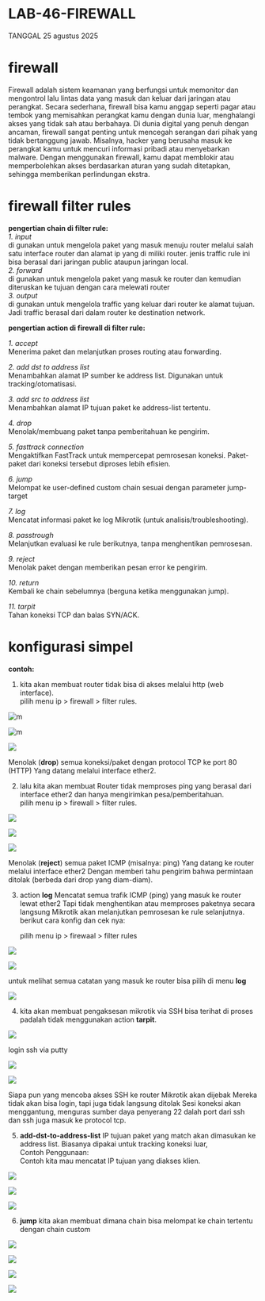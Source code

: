 # LAB-46-FIREWALL
TANGGAL 25 agustus 2025

# firewall 
Firewall adalah sistem keamanan yang berfungsi untuk memonitor dan mengontrol lalu lintas data yang masuk dan keluar dari jaringan atau perangkat. Secara sederhana, firewall bisa kamu anggap seperti pagar atau tembok yang memisahkan perangkat kamu dengan dunia luar, menghalangi akses yang tidak sah atau berbahaya. Di dunia digital yang penuh dengan ancaman, firewall sangat penting untuk mencegah serangan dari pihak yang tidak bertanggung jawab. Misalnya, hacker yang berusaha masuk ke perangkat kamu untuk mencuri informasi pribadi atau menyebarkan malware. Dengan menggunakan firewall, kamu dapat memblokir atau memperbolehkan akses berdasarkan aturan yang sudah ditetapkan, sehingga memberikan perlindungan ekstra.

# firewall filter rules
**pengertian chain di filter rule:**        
*1. input*      
     di gunakan untuk mengelola paket yang masuk menuju router melalui salah satu interface router dan alamat ip yang di miliki router. jenis traffic rule ini bisa berasal dari jaringan public ataupun jaringan local.      
*2. forward*   
     di gunakan untuk mengelola paket yang masuk ke router dan kemudian diteruskan ke tujuan dengan cara melewati router     
*3. output*    
     di gunakan untuk mengelola traffic yang keluar dari router ke alamat tujuan. Jadi traffic berasal dari dalam router ke destination network. 

**pengertian action di firewall di filter rule:**

*1. accept*  
   Menerima paket dan melanjutkan proses routing atau forwarding.

*2. add dst to address list*  
   Menambahkan alamat IP sumber ke address list. Digunakan untuk tracking/otomatisasi.

*3. add src to address list*  
   Menambahkan alamat IP tujuan paket ke address-list tertentu.

*4. drop*  
   Menolak/membuang paket tanpa pemberitahuan ke pengirim.

*5. fasttrack connection*  
   Mengaktifkan FastTrack untuk mempercepat pemrosesan koneksi. Paket-paket dari koneksi tersebut diproses lebih efisien.

*6. jump*  
   Melompat ke user-defined custom chain sesuai dengan parameter jump-target

*7. log*  
   Mencatat informasi paket ke log Mikrotik (untuk analisis/troubleshooting).

*8. passtrough*  
   Melanjutkan evaluasi ke rule berikutnya, tanpa menghentikan pemrosesan.

*9. reject*   
   Menolak paket dengan memberikan pesan error ke pengirim.

*10. return*    
    Kembali ke chain sebelumnya (berguna ketika menggunakan jump).

*11. tarpit*    
    Tahan koneksi TCP dan balas SYN/ACK.

# konfigurasi simpel
**contoh:**

1. kita akan membuat router tidak bisa di akses melalui http (web interface).     
   pilih menu ip > firewall > filter rules.

![m](zx1.PNG)

![m](zx2.PNG)

![](zx2.2.PNG)

   Menolak (**drop**) semua koneksi/paket dengan protocol TCP ke port 80 (HTTP) Yang datang melalui interface ether2.

2. lalu kita akan membuat Router tidak memproses ping yang berasal dari interface ether2 dan hanya mengirimkan pesa/pemberitahuan.     
    pilih menu ip > firewall > filter rules.

![](zx3.PNG)

![](zx4.PNG)

![](zx5.PNG)

   Menolak (**reject**)  semua paket ICMP (misalnya: ping) Yang datang ke router melalui interface ether2 Dengan memberi tahu pengirim bahwa permintaan ditolak (berbeda dari drop yang diam-diam).

3. action **log** Mencatat semua trafik ICMP (ping) yang masuk ke router lewat ether2 Tapi tidak menghentikan atau memproses paketnya secara langsung Mikrotik akan melanjutkan pemrosesan ke rule selanjutnya. berikut cara konfig dan cek nya:

    pilih menu ip > firewaal > filter rules

![](zx6.PNG)

![](zx7.PNG)

   untuk melihat semua catatan yang masuk ke router bisa pilih di menu **log** 

![](zx8.PNG)

4. kita akan membuat pengaksesan mikrotik via SSH bisa terihat di proses padalah tidak menggunakan action **tarpit**.

![](zx9.PNG)

login ssh via putty

![](zx10.1.PNG)

![](zx10.PNG)

   Siapa pun yang mencoba akses SSH ke router Mikrotik akan dijebak Mereka tidak akan bisa login, tapi juga tidak langsung ditolak Sesi koneksi akan menggantung, menguras sumber daya penyerang 22 dalah port dari ssh dan ssh juga masuk ke protocol tcp.

5. **add-dst-to-address-list**
   IP tujuan paket yang match akan dimasukan ke address list. Biasanya dipakai untuk tracking koneksi luar,   
   Contoh Penggunaan:   
   Contoh kita mau mencatat IP tujuan yang diakses klien.

![](za2.PNG)

![](za3.PNG)

![](za1.PNG)

6. **jump**
   kita akan membuat dimana chain bisa melompat ke chain tertentu dengan chain custom  

![](zs2.PNG)

![](zs3.PNG)

![](zs1.PNG)

![](zs4.PNG)
